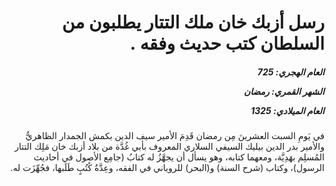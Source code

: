 <h1 dir="rtl">رسل أزبك خان ملك التتار يطلبون من السلطان كتب حديث وفقه .</h1>

<h5 dir="rtl">العام الهجري:  725

الشهر القمري: رمضان

العام الميلادي: 1325</h5>

<p dir="rtl">في يَومِ السبت العشرينَ مِن رمضان قَدِمَ الأمير سيف الدين بكمش الجمدار الظاهريُّ والأمير بدر الدين بيليك السيفي السلاري المعروف بأبي غُدَّة من بلاد أزبك خان مَلِك التتار المُسلِم بهَدِيَّة، ومعهما كتابه، وهو يسأل أن يجهَّزُ له كتابُ (جامِع الأصول في أحاديث الرسول)، وكتاب (شرح السنة) و(البحر) للروياني في الفقه، وعِدَّةُ كُتُبٍ طَلَبها، فجُهِّزَت له.</p></br>
